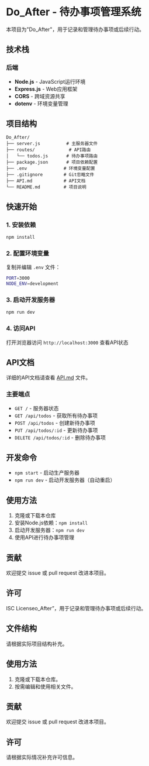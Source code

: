 # Do_After - 待办事项管理系统

本项目为"Do_After"，用于记录和管理待办事项或后续行动。

## 技术栈

### 后端
- **Node.js** - JavaScript运行环境
- **Express.js** - Web应用框架
- **CORS** - 跨域资源共享
- **dotenv** - 环境变量管理

## 项目结构

```
Do_After/
├── server.js          # 主服务器文件
├── routes/             # API路由
│   └── todos.js       # 待办事项路由
├── package.json       # 项目依赖配置
├── .env              # 环境变量配置
├── .gitignore        # Git忽略文件
├── API.md            # API文档
└── README.md         # 项目说明
```

## 快速开始

### 1. 安装依赖
```bash
npm install
```

### 2. 配置环境变量
复制并编辑 `.env` 文件：
```bash
PORT=3000
NODE_ENV=development
```

### 3. 启动开发服务器
```bash
npm run dev
```

### 4. 访问API
打开浏览器访问 `http://localhost:3000` 查看API状态

## API文档

详细的API文档请查看 [API.md](./API.md) 文件。

### 主要端点
- `GET /` - 服务器状态
- `GET /api/todos` - 获取所有待办事项
- `POST /api/todos` - 创建新待办事项
- `PUT /api/todos/:id` - 更新待办事项
- `DELETE /api/todos/:id` - 删除待办事项

## 开发命令

- `npm start` - 启动生产服务器
- `npm run dev` - 启动开发服务器（自动重启）

## 使用方法
1. 克隆或下载本仓库
2. 安装Node.js依赖：`npm install`
3. 启动开发服务器：`npm run dev`
4. 使用API进行待办事项管理

## 贡献
欢迎提交 issue 或 pull request 改进本项目。

## 许可
ISC Licenseo_After”，用于记录和管理待办事项或后续行动。

## 文件结构
请根据实际项目结构补充。

## 使用方法
1. 克隆或下载本仓库。
2. 按需编辑和使用相关文件。

## 贡献
欢迎提交 issue 或 pull request 改进本项目。

## 许可
请根据实际情况补充许可信息。
